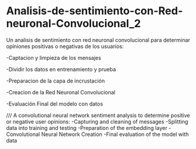 # Analisis-de-sentimiento-con-Red-neuronal-Convolucional_2
Un analisis de sentimiento con red neuronal convolucional para determinar opiniones positivas o negativas de los usuarios:

-Captacion y limpieza de los mensajes

-Dividir los datos en entrenamiento y prueba

-Preparacion de la capa de incrustación

-Creacion de la Red Neuronal Convolucional

-Evaluación Final del modelo con datos



/// A convolutional neural network sentiment analysis to determine positive or negative user opinions:
-Capturing and cleaning of messages
-Splitting data into training and testing
-Preparation of the embedding layer
-Convolutional Neural Network Creation
-Final evaluation of the model with data
